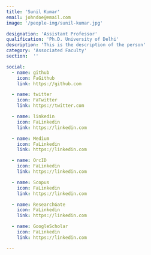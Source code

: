 ```yaml
---
title: 'Sunil Kumar'
email: johndoe@email.com
image: '/people-img/sunil-kumar.jpg'

designation: 'Assistant Professor'
qualification: 'Ph.D. University of Delhi'
description: 'This is the description of the person'
category: 'Associated Faculty'
section:  ''

social:
  - name: github
    icon: FaGithub
    link: https://github.com

  - name: twitter
    icon: FaTwitter
    link: https://twitter.com

  - name: linkedin
    icon: FaLinkedin
    link: https://linkedin.com

  - name: Medium
    icon: FaLinkedin
    link: https://linkedin.com

  - name: OrcID
    icon: FaLinkedin
    link: https://linkedin.com

  - name: Scopus
    icon: FaLinkedin
    link: https://linkedin.com

  - name: ResearchGate
    icon: FaLinkedin
    link: https://linkedin.com

  - name: GoogleScholar
    icon: FaLinkedin
    link: https://linkedin.com

---
```

